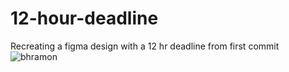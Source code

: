 # 12-hour-deadline
Recreating a figma design with a 12 hr deadline from first commit
![bhramon](https://user-images.githubusercontent.com/62795911/178103411-f09f9e6b-fe3d-4865-9233-66b39f9d22fa.png)

